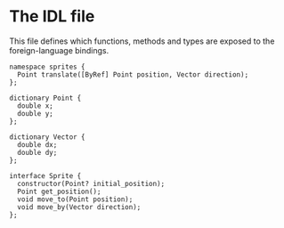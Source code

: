 # The IDL file

This file defines which functions, methods and types are exposed to the foreign-language bindings.

```idl
namespace sprites {
  Point translate([ByRef] Point position, Vector direction);
};

dictionary Point {
  double x;
  double y;
};

dictionary Vector {
  double dx;
  double dy;
};

interface Sprite {
  constructor(Point? initial_position);
  Point get_position();
  void move_to(Point position);
  void move_by(Vector direction);
};
```
